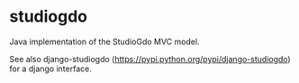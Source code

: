 studiogdo
=========

Java implementation of the StudioGdo MVC model.

See also django-studiogdo (https://pypi.python.org/pypi/django-studiogdo) for a django interface.


